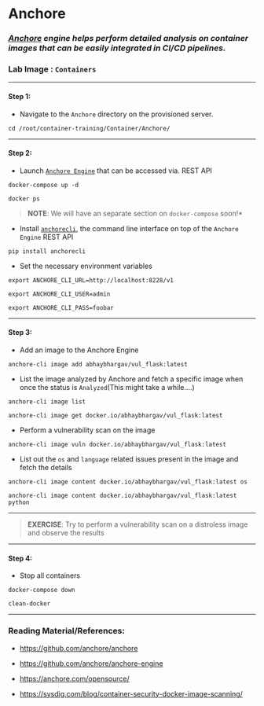 # **Anchore**


### *[Anchore](https://anchore.com/opensource/) engine helps perform detailed analysis on container images that can be easily integrated in CI/CD pipelines.*

### **Lab Image : `Containers`**

---

#### Step 1:

* Navigate to the `Anchore` directory on the provisioned server.

```commandline
cd /root/container-training/Container/Anchore/
```

---

#### Step 2:

* Launch [`Anchore Engine`](https://github.com/anchore/anchore-engine) that can be accessed via. REST API

```commandline
docker-compose up -d
```
```commandline
docker ps
```

> **NOTE**: We will have an separate section on `docker-compose` soon!*

* Install [`anchorecli`](https://github.com/anchore/anchore-cli), the command line interface on top of the `Anchore Engine` REST API

```commandline
pip install anchorecli
```

* Set the necessary environment variables

```commandline
export ANCHORE_CLI_URL=http://localhost:8228/v1
```
```commandline
export ANCHORE_CLI_USER=admin
```
```commandline
export ANCHORE_CLI_PASS=foobar
```

---

#### Step 3:

* Add an image to the Anchore Engine

```commandline
anchore-cli image add abhaybhargav/vul_flask:latest
```

* List the image analyzed by Anchore and fetch a specific image when once the status is `Analyzed`(This might take a while....)

```commandline
anchore-cli image list
```
```commandline
anchore-cli image get docker.io/abhaybhargav/vul_flask:latest
```

* Perform a vulnerability scan on the image 

```commandline
anchore-cli image vuln docker.io/abhaybhargav/vul_flask:latest
```

* List out the `os` and `language` related issues present in the image and fetch the details

```commandline
anchore-cli image content docker.io/abhaybhargav/vul_flask:latest os
```
```commandline
anchore-cli image content docker.io/abhaybhargav/vul_flask:latest python
```

---

> **EXERCISE**: Try to perform a vulnerability scan on a distroless image and observe the results

---

#### Step 4:

* Stop all containers

```commandline
docker-compose down
```
```commandline
clean-docker
```

---

### Reading Material/References:

* https://github.com/anchore/anchore

* https://github.com/anchore/anchore-engine

* https://anchore.com/opensource/

* https://sysdig.com/blog/container-security-docker-image-scanning/
